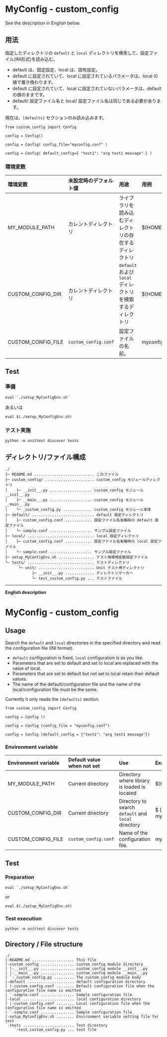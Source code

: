 # MyConfig - custom\_config

See the description in English below.

## 用法

指定したディレクトリの `default` と `local` ディレクトリを検索して、設定ファイル(INI形式)を読み込む。

* default は、固定設定、local は、固有設定。
* default に設定されていて、local に設定されているパラメータは、local の値で置き換わります。
* default に設定されていて、local に設定されていないパラメータは、default の値のままです。
* default/ 設定ファイル名と local/ 設定ファイル名は同じである必要があります。

現在は、`[defaults]` セクションのみ読み込みます。


```
from custom_config import Config

config = Config()

config = Config( config_file="myconfig.conf" )

config = Config( default_config={ "test1": "arg test1 message" } )
```

### 環境変数

|環境変数|未設定時のデフォルト値|用途|用例|
|:--|:--|:--|:--|
|MY_MODULE_PATH|カレントディレクトリ|ライブラリを読み込むディレクトリの存在するディレクトリ| ${HOME}/lib |
|CUSTOM\_CONFIG\_DIR|カレントディレクトリ|`default` および `local` ディレクトリを検索するディレクトリ| ${HOME}/mydir|
|CUSTOM\_CONFIG\_FILE|`custom_config.conf`|設定ファイルの名前。|myconfig.conf|


## Test

### 準備

```
eval `./setup_MyConfigEnv.sh`
```

あるいは

```
eval $(./setup_MyConfigEnv.sh)
```


### テスト実施

```
python -m unittest discover tests
```

## ディレクトリ/ファイル構成

```
./
├─ README.md ........................... このファイル
├─ custom_config/ ...................... custom_config モジュールディレクトリ
│    ├─ __init__.py ................... custom_config モジュール __init__.py
│    ├─ __main__.py ................... custom_config モジュール __main__.py
│    └─ _custom_config.py ............. custom_config モジュール本体
├─ default/ ............................ default 設定ディレクトリ
│    ├─ custom_config.conf ............ 設定ファイル名省略時の default 設定ファイル
│    └─ sample.conf ................... サンプル設定ファイル
├─ local/ .............................. local 設定ディレクトリ
│    ├─ custom_config.conf ............ 設定ファイル名省略時の local 設定ファイル
│    └─ sample.conf ................... サンプル設定ファイル
├─ setup_MyConfigEnv.sh ................ テスト用環境変数設定ファイル
└─ tests/ .............................. テストディレクトリ
      └─ unit/ ......................... Unit テスト用ディレクトリ
            ├─ __init__.py ............. ディレクトリマーカー
            └─ test_custom_config.py ... テストファイル
```

---
**English description**

# MyConfig - custom\_config

## Usage

Search the `default` and `local` directories in the specified directory and read the configuration file (INI format).

* `default` configuration is fixed, `local` configuration is as you like.
* Parameters that are set to default and set to local are replaced with the value of local.
* Parameters that are set to default but not set to local retain their default values.
* The name of the default/configuration file and the name of the local/configuration file must be the same.

Currently it only reads the `[defaults]` section.


```
from custom_config import Config

config = Config ()

config = Config (config_file = "myconfig.conf")

config = Config (default_config = {"test1": "arg test1 message"})
```

### Environment variable

| Environment variable | Default value when not set | Use | Example |
|:-|:-|:-|:-|
| MY_MODULE_PATH | Current directory | Directory where library is loaded is located | ${HOME}/lib |
| CUSTOM\_CONFIG\_DIR | Current directory | Directory to search `default` and `local` directory | $ {HOME} / mydir |
| CUSTOM\_CONFIG\_FILE | `custom_config.conf` | Name of the configuration file. | myconfig.conf |


## Test

### Preparation

```
eval `./setup_MyConfigEnv.sh`
```

or

```
eval $(./setup_MyConfigEnv.sh)
```


### Test execution

```
python -m unittest discover tests
```

## Directory / File structure

```
./
|-README.md ................... This file
|-custom_config ............... custom_config module directory
| |-__init__.py ............... custom_config module __init__.py
| |-__main__.py ............... custom_config module __main__.py
| `-_custom_config.py ......... The custom_config module body
|-default ..................... default configuration directory
| |-custom_config.conf ........ Default configuration file when the configuration file name is omitted
| `-sample.conf ............... Sample configuration file
|-local ....................... local configuration directory
| |-custom_config.conf ........ Local configuration file when the configuration file name is omitted
| `-sample.conf ............... Sample configuration file
|-setup_MyConfigEnv.sh ........ Environment variable setting file for test
`-tests ....................... Test directory
    `-test_custom_config.py ... test file
```
